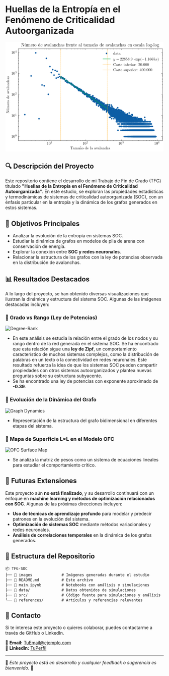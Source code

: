 # Huellas de la Entropía en el Fenómeno de Criticalidad Autoorganizada

![SOC Simulation](images/BTW_L100.png)

## 🔍 Descripción del Proyecto
Este repositorio contiene el desarrollo de mi Trabajo de Fin de Grado (TFG) titulado **"Huellas de la Entropía en el Fenómeno de Criticalidad Autoorganizada"**. En este estudio, se exploran las propiedades estadísticas y termodinámicas de sistemas de criticalidad autoorganizada (SOC), con un énfasis particular en la entropía y la dinámica de los grafos generados en estos sistemas.

## 📌 Objetivos Principales
- Analizar la evolución de la entropía en sistemas SOC.
- Estudiar la dinámica de grafos en modelos de pila de arena con conservación de energía.
- Explorar la conexión entre **SOC y redes neuronales**.
- Relacionar la estructura de los grafos con la ley de potencias observada en la distribución de avalanchas.

## 📊 Resultados Destacados
A lo largo del proyecto, se han obtenido diversas visualizaciones que ilustran la dinámica y estructura del sistema SOC. Algunas de las imágenes destacadas incluyen:

### 🔹 Grado vs Rango (Ley de Potencias)
![Degree-Rank](images/degree_rank.png)
- En este análisis se estudia la relación entre el grado de los nodos y su rango dentro de la red generada en el sistema SOC. Se ha encontrado que esta relación sigue una **ley de Zipf**, un comportamiento característico de muchos sistemas complejos, como la distribución de palabras en un texto o la conectividad en redes neuronales. Este resultado refuerza la idea de que los sistemas SOC pueden compartir propiedades con otros sistemas autoorganizados y plantea nuevas preguntas sobre su estructura subyacente.
- Se ha encontrado una ley de potencias con exponente aproximado de **-0.39**.

### 🔹 Evolución de la Dinámica del Grafo
![Graph Dynamics](images/graph_dynamics.png)
- Representación de la estructura del grafo bidimensional en diferentes etapas del sistema.

### 🔹 Mapa de Superficie L×L en el Modelo OFC
![OFC Surface Map](images/ofc_surface_map.png)
- Se analiza la matriz de pesos como un sistema de ecuaciones lineales para estudiar el comportamiento crítico.

## 🚀 Futuras Extensiones
Este proyecto aún **no está finalizado**, y su desarrollo continuará con un enfoque en **machine learning y métodos de optimización relacionados con SOC**. Algunas de las próximas direcciones incluyen:

- **Uso de técnicas de aprendizaje profundo** para modelar y predecir patrones en la evolución del sistema.
- **Optimización de sistemas SOC** mediante métodos variacionales y redes neuronales.
- **Análisis de correlaciones temporales** en la dinámica de los grafos generados.

## 📂 Estructura del Repositorio
```
📦 TFG-SOC
├── 📂 images             # Imágenes generadas durante el estudio
├── 📜 README.md          # Este archivo
├── 📜 main.ipynb         # Notebooks con análisis y simulaciones
├── 📜 data/              # Datos obtenidos de simulaciones
├── 📜 src/               # Código fuente para simulaciones y análisis
└── 📜 references/        # Artículos y referencias relevantes
```

## 📢 Contacto
Si te interesa este proyecto o quieres colaborar, puedes contactarme a través de GitHub o LinkedIn.

📧 **Email:** [TuEmail@ejemplo.com](mailto:TuEmail@ejemplo.com)  
🔗 **LinkedIn:** [TuPerfil](https://www.linkedin.com/in/tuperfil)  

---
📌 *Este proyecto está en desarrollo y cualquier feedback o sugerencia es bienvenido.* 🎯





